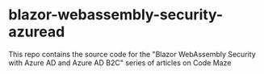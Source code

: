 # blazor-webassembly-security-azuread
This repo contains the source code for the "Blazor WebAssembly Security with Azure AD and Azure AD B2C" series of articles on Code Maze
